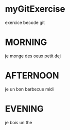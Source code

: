 # myGitExercise

exercice becode git

# MORNING

je monge des oeux
petit dej

# AFTERNOON

je un bon barbecue
midi

# EVENING

je bois un thé